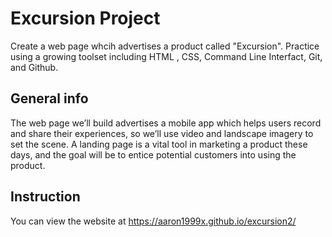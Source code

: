 # Excursion Project
Create a web page whcih advertises a product called "Excursion". Practice using a growing toolset including HTML , CSS, Command Line Interfact, Git, and Github.


## General info 
The web page we’ll build advertises a mobile app which helps users record and share their experiences, so we’ll use video and landscape imagery to set the scene. A landing page is a vital tool in marketing a product these days, and the goal will be to entice potential customers into using the product.

## Instruction
You can view the website at https://aaron1999x.github.io/excursion2/        